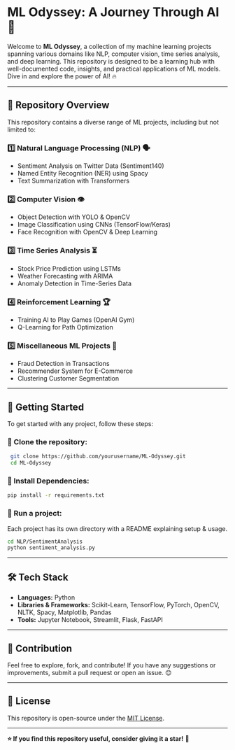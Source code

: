 # **ML Odyssey: A Journey Through AI 🚀**

Welcome to **ML Odyssey**, a collection of my machine learning projects spanning various domains like NLP, computer vision, time series analysis, and deep learning. This repository is designed to be a learning hub with well-documented code, insights, and practical applications of ML models. Dive in and explore the power of AI! 🔥

---

## **📌 Repository Overview**
This repository contains a diverse range of ML projects, including but not limited to:

### **1️⃣ Natural Language Processing (NLP) 🗣️**
- Sentiment Analysis on Twitter Data (Sentiment140)
- Named Entity Recognition (NER) using Spacy
- Text Summarization with Transformers

### **2️⃣ Computer Vision 👁️**
- Object Detection with YOLO & OpenCV
- Image Classification using CNNs (TensorFlow/Keras)
- Face Recognition with OpenCV & Deep Learning

### **3️⃣ Time Series Analysis ⏳**
- Stock Price Prediction using LSTMs
- Weather Forecasting with ARIMA
- Anomaly Detection in Time-Series Data

### **4️⃣ Reinforcement Learning 🏆**
- Training AI to Play Games (OpenAI Gym)
- Q-Learning for Path Optimization

### **5️⃣ Miscellaneous ML Projects 🎯**
- Fraud Detection in Transactions
- Recommender System for E-Commerce
- Clustering Customer Segmentation

---

## **🚀 Getting Started**
To get started with any project, follow these steps:

### **🔹 Clone the repository:**
```sh
 git clone https://github.com/yourusername/ML-Odyssey.git
 cd ML-Odyssey
```

### **🔹 Install Dependencies:**
```sh
pip install -r requirements.txt
```

### **🔹 Run a project:**
Each project has its own directory with a README explaining setup & usage.
```sh
cd NLP/SentimentAnalysis
python sentiment_analysis.py
```

---

## **🛠️ Tech Stack**
- **Languages:** Python
- **Libraries & Frameworks:** Scikit-Learn, TensorFlow, PyTorch, OpenCV, NLTK, Spacy, Matplotlib, Pandas
- **Tools:** Jupyter Notebook, Streamlit, Flask, FastAPI

---

## **📢 Contribution**
Feel free to explore, fork, and contribute! If you have any suggestions or improvements, submit a pull request or open an issue. 😊

---

## **📄 License**
This repository is open-source under the [MIT License](LICENSE).

---

**⭐ If you find this repository useful, consider giving it a star!** 🌟

